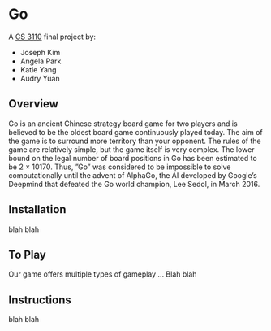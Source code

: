 # Go

A [CS 3110](http://www.cs.cornell.edu/courses/cs3110/2018sp/) final project by:
* Joseph Kim 
* Angela Park
* Katie Yang
* Audry Yuan 

## Overview
Go is an ancient Chinese strategy board game for two players and is believed to be the oldest board game continuously played today. The aim of the game is to surround more territory than your opponent. The rules of the game are relatively simple, but the game itself is very complex. The lower bound on the legal number of board positions in Go has been estimated to be 2 × 10170. Thus, ”Go” was considered to be impossible to solve computationally until the advent of AlphaGo, the AI developed by Google’s Deepmind that defeated the Go world champion, Lee Sedol, in March 2016. 

## Installation

blah blah

## To Play 
Our game offers multiple types of gameplay ...
Blah blah

## Instructions
blah blah 






